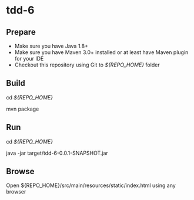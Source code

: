 # tdd-6

## Prepare
+ Make sure you have Java 1.8+
+ Make sure you have Maven 3.0+ installed or at least have Maven plugin for your IDE 
+ Checkout this repository using Git to *${REPO_HOME}* folder

## Build
cd *${REPO_HOME}*

mvn package

## Run
cd *${REPO_HOME}*

java -jar target/tdd-6-0.0.1-SNAPSHOT.jar

## Browse 
Open ${REPO_HOME}/src/main/resources/static/index.html using any browser